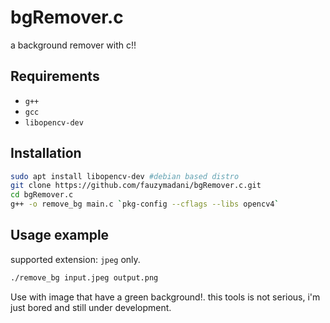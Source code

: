 # bgRemover.c
a background remover with c!!

## Requirements
- `g++`
- `gcc`
- `libopencv-dev`

## Installation 
```bash
sudo apt install libopencv-dev #debian based distro
git clone https://github.com/fauzymadani/bgRemover.c.git
cd bgRemover.c
g++ -o remove_bg main.c `pkg-config --cflags --libs opencv4`
```

## Usage example
supported extension: `jpeg` only.
```bash
./remove_bg input.jpeg output.png
```
Use with image that have a green background!.
this tools is not serious, i'm just bored and still under development.
